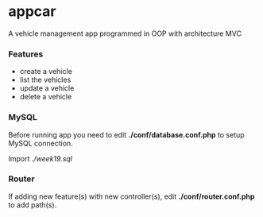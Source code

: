# appcar
A vehicle management app programmed in OOP with architecture MVC

### Features
- create a vehicle
- list the vehicles
- update a vehicle
- delete a vehicle

### MySQL
Before running app you need to edit **./conf/database.conf.php** to setup MySQL connection.

Import *./week19.sql*

### Router
If adding new feature(s) with new controller(s), edit **./conf/router.conf.php** to add path(s).
